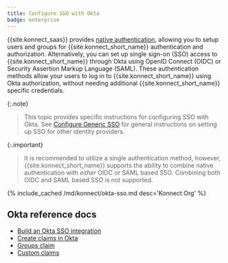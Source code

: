 ```yaml
---
title: Configure SSO with Okta
badge: enterprise
---
```


{{site.konnect_saas}} provides
[native authentication](/konnect/org-management/auth/), allowing you to setup users and groups for {{site.konnect_short_name}}
authentication and authorization. Alternatively, you can set up single sign-on (SSO) 
access to {{site.konnect_short_name}} through Okta using OpenID Connect (OIDC) or Security Assertion Markup Language (SAML). 
These authentication methods allow your users to log in to {{site.konnect_short_name}} using Okta authorization, 
without needing additional {{site.konnect_short_name}} specific credentials.

{:.note}
> This topic provides specific instructions for configuring SSO with Okta. 
See [Configure Generic SSO](/konnect/org-management/sso/) for general instructions on setting up SSO for other identity providers.

{:.important}
> It is recommended to utilize a single authentication method, however, {{site.konnect_short_name}} supports the ability to 
combine native authentication with _either_ OIDC or SAML based SSO. Combining both OIDC and SAML based SSO is not supported.

{% include_cached /md/konnect/okta-sso.md desc='Konnect Org' %}

## Okta reference docs
* [Build an Okta SSO integration](https://developer.okta.com/docs/guides/build-sso-integration/openidconnect/overview/)
* [Create claims in Okta](https://developer.okta.com/docs/guides/customize-authz-server/create-claims/)
* [Groups claim](https://developer.okta.com/docs/guides/customize-tokens-groups-claim/add-groups-claim-custom-as/)
* [Custom claims](https://developer.okta.com/docs/guides/customize-tokens-returned-from-okta/add-custom-claim/) 
